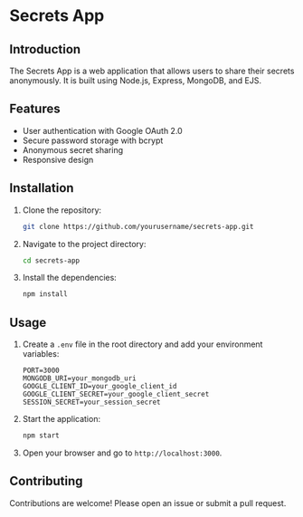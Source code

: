 # Secrets App

## Introduction
The Secrets App is a web application that allows users to share their secrets anonymously. It is built using Node.js, Express, MongoDB, and EJS.

## Features
- User authentication with Google OAuth 2.0
- Secure password storage with bcrypt
- Anonymous secret sharing
- Responsive design

## Installation
1. Clone the repository:
    ```bash
    git clone https://github.com/yourusername/secrets-app.git
    ```
2. Navigate to the project directory:
    ```bash
    cd secrets-app
    ```
3. Install the dependencies:
    ```bash
    npm install
    ```

## Usage
1. Create a `.env` file in the root directory and add your environment variables:
    ```
    PORT=3000
    MONGODB_URI=your_mongodb_uri
    GOOGLE_CLIENT_ID=your_google_client_id
    GOOGLE_CLIENT_SECRET=your_google_client_secret
    SESSION_SECRET=your_session_secret
    ```
2. Start the application:
    ```bash
    npm start
    ```
3. Open your browser and go to `http://localhost:3000`.

## Contributing
Contributions are welcome! Please open an issue or submit a pull request.